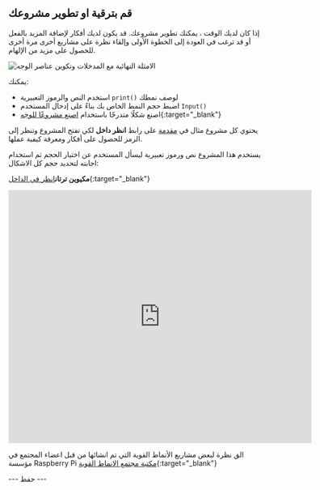 ## قم بترقية او تطوير مشروعك

إذا كان لديك الوقت ، يمكنك تطوير مشروعك. قد يكون لديك أفكار لإضافة المزيد بالفعل أو قد ترغب في العودة إلى الخطوة الأولى وإلقاء نظرة على مشاريع أخرى مرة أخرى للحصول على مزيد من الإلهام.

![الامثلة النهائية مع المدخلات وتكوين عناصر الوجه](images/upgrade.gif)

يمكنك:
- استخدم النص والرموز التعبيرية `print()` لوصف نمطك
- اضبط حجم النمط الخاص بك بناءً على إدخال المستخدم `Input()`
- اصنع شكلًا متدرجًا باستخدام [اصنع مشروعًا للوجه](https://projects.raspberrypi.org/en/projects/make-a-face){:target="_blank"}

يحتوي كل مشروع مثال في [مقدمة](.) على رابط **انظر داخل** لكي تفتح المشروع وتنظر إلى الرمز للحصول على أفكار ومعرفة كيفية عملها.

يستخدم هذا المشروع نص ورموز تعبيرية ليسأل المستخدم عن اختيار الحجم ثم استخدام اجابته لتحديد حجم كل الاشكال:

**مكيوين ترتان**[انظر في الداخل](https://trinket.io/python/4706d1a81b){:target="_blank"}
<div class="trinket">
  <iframe src="https://trinket.io/embed/python/4706d1a81b?outputOnly=true&start=result" width="600" height="500" frameborder="0" marginwidth="0" marginheight="0" allowfullscreen>
  </iframe>
</div>

الق نظرة لبعض مشاريع الأنماط القوية التي تم انشائها من قبل اعضاء المجتمع في مؤسسة Raspberry Pi [مكتبة مجتمع الانماط القوية](https://wke.lt/w/s/yyNPQT){:target="_blank"}

--- حفظ ---

